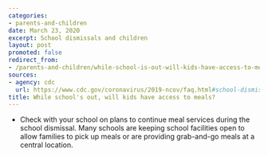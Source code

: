 ```yaml
---
categories:
- parents-and-children
date: March 23, 2020
excerpt: School dismissals and children
layout: post
promoted: false
redirect_from:
- /parents-and-children/while-school-is-out-will-kids-have-access-to-meals/
sources:
- agency: cdc
  url: https://www.cdc.gov/coronavirus/2019-ncov/faq.html#school-dismissals
title: While school's out, will kids have access to meals?
---
```


* Check with your school on plans to continue meal services during the school dismissal. Many schools are keeping school facilities open to allow families to pick up meals or are providing grab-and-go meals at a central location.
